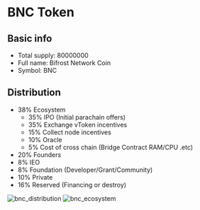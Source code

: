 # BNC Token
## Basic info
- Total supply: 80000000
- Full name: Bifrost Network Coin
- Symbol: BNC

## Distribution
- 38% Ecosystem
    - 35% IPO (Initial parachain offers)
    - 35% Exchange vToken incentives
    - 15% Collect node incentives
    - 10% Oracle
    - 5% Cost of cross chain (Bridge Contract RAM/CPU .etc)
- 20% Founders
- 8% IEO
- 8% Foundation (Developer/Grant/Community)
- 10% Private
- 16% Reserved (Financing or destroy)

<img :src="$withBase('/en/bnc_distribution.png')" alt="bnc_distribution">
<img :src="$withBase('/en/bnc_ecosystem.png')" alt="bnc_ecosystem">